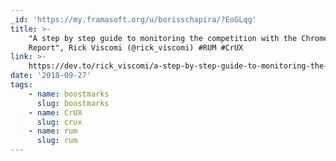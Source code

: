 ```yaml
---
_id: 'https://my.framasoft.org/u/borisschapira/?EoGLqg'
title: >-
    "A step by step guide to monitoring the competition with the Chrome UX
    Report", Rick Viscomi (@rick_viscomi) #RUM #CrUX
link: >-
    https://dev.to/rick_viscomi/a-step-by-step-guide-to-monitoring-the-competition-with-the-chrome-ux-report-4k1o
date: '2018-09-27'
tags:
    - name: boostmarks
      slug: boostmarks
    - name: CrUX
      slug: crux
    - name: rum
      slug: rum
---
```


<div class="markdown"><p></p></div>
